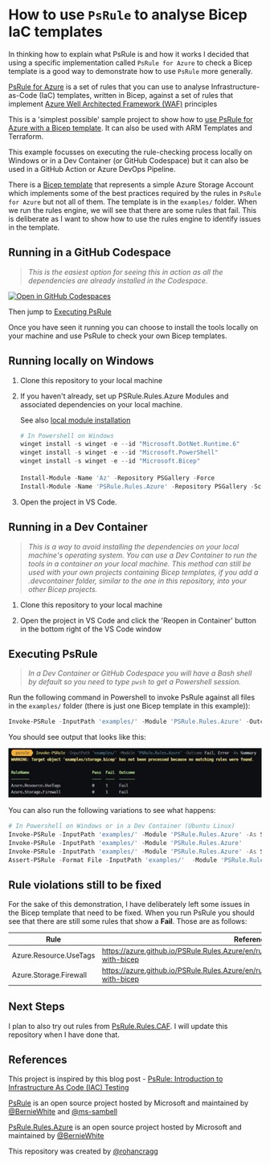 ﻿# How to use `PsRule` to analyse Bicep IaC templates #

In thinking how to explain what PsRule is and how it works I decided that using a specific implementation called `PsRule for Azure` to check a Bicep template is a good way to demonstrate how to use `PsRule` more generally.

[PsRule for Azure](https://azure.github.io/PSRule.Rules.Azure/about/) is a set of rules that you can use to analyse Infrastructure-as-Code (IaC) templates, written in Bicep, against a set of rules that implement [Azure Well Architected Framework (WAF)](https://learn.microsoft.com/azure/architecture/framework/) principles

This is a 'simplest possible' sample project to show how to [use PsRule for Azure with a Bicep template](https://azure.github.io/PSRule.Rules.Azure/using-bicep/). It can also be used with ARM Templates and Terraform.

This example focusses on executing the rule-checking process locally on Windows or in a Dev Container (or GitHub Codespace) but it can also be used in a GitHub Action or Azure DevOps Pipeline.

There is a [Bicep template](examples/storage.bicep) that represents a simple Azure Storage Account which implements some of the best practices required by the rules in `PsRule for Azure` but not all of them. The template is in the `examples/` folder. When we run the rules engine, we will see that there are some rules that fail. This is deliberate as I want to show how to use the rules engine to identify issues in the template.

## Running in a GitHub Codespace ##

> *This is the easiest option for seeing this in action as all the dependencies are already installed in the Codespace.*

[![Open in GitHub Codespaces](https://github.com/codespaces/badge.svg)](https://codespaces.new/qnrl/PsRule-Demo?quickstart=1)

Then jump to [Executing PsRule](#executing-psrule)

Once you have seen it running you can choose to install the tools locally on your machine and use PsRule to check your own Bicep templates.

## Running locally on Windows ##

1. Clone this repository to your local machine

2. If you haven't already, set up PSRule.Rules.Azure Modules and associated dependencies on your local machine.

    See also [local module installation](https://azure.github.io/PSRule.Rules.Azure/install-instructions/?WT.mc_id=modinfra-72253-socuff#getting-the-modules)

    ```powershell
    # In Powershell on Windows
    winget install -s winget -e --id "Microsoft.DotNet.Runtime.6"
    winget install -s winget -e --id "Microsoft.PowerShell"
    winget install -s winget -e --id "Microsoft.Bicep"

    Install-Module -Name 'Az' -Repository PSGallery -Force
    Install-Module -Name 'PSRule.Rules.Azure' -Repository PSGallery -Scope CurrentUser
    ```

3. Open the project in VS Code.

## Running in a Dev Container ##

> *This is a way to avoid installing the dependencies on your local machine's operating system. You can use a Dev Container to run the tools in a container on your local machine. This method can still be used with your own projects containing Bicep templates, if you add a .devcontainer folder, similar to the one in this repository, into your other Bicep projects.*

1. Clone this repository to your local machine

2. Open the project in VS Code and click the 'Reopen in Container' button in the bottom right of the VS Code window

## Executing PsRule ##

> *In a Dev Container or GitHub Codespace you will have a Bash shell by default so you need to type `pwsh` to get a Powershell session.*

Run the following command in Powershell to invoke PsRule against all files in the `examples/` folder (there is just one Bicep template in this example)):

```powershell
Invoke-PSRule -InputPath 'examples/' -Module 'PSRule.Rules.Azure' -Outcome Fail, Error -As Summary
```

You should see output that looks like this:

[![assets/psrule-invoke.png](assets/psrule-invoke.png)](assets/psrule-invoke.png)

You can also run the following variations to see what happens:

```powershell
# In Powershell on Windows or in a Dev Container (Ubuntu Linux)
Invoke-PSRule -InputPath 'examples/' -Module 'PSRule.Rules.Azure' -As Summary
Invoke-PSRule -InputPath 'examples/' -Module 'PSRule.Rules.Azure'
Invoke-PSRule -InputPath 'examples/' -Module 'PSRule.Rules.Azure' -As Summary -OutputPath 'output/summary.json'
Assert-PSRule -Format File -InputPath 'examples/'  -Module 'PSRule.Rules.Azure' -Outcome Fail, Error
```

## Rule violations still to be fixed ##

For the sake of this demonstration, I have deliberately left some issues in the Bicep template that need to be fixed. When you run PsRule you should see that there are still some rules that show a **Fail**. Those are as follows:

|          Rule          |                                             Reference                                              |
| ---------------------- | -------------------------------------------------------------------------------------------------- |
| Azure.Resource.UseTags | <https://azure.github.io/PSRule.Rules.Azure/en/rules/Azure.Resource.UseTags/#configure-with-bicep> |
| Azure.Storage.Firewall | <https://azure.github.io/PSRule.Rules.Azure/en/rules/Azure.Storage.Firewall/#configure-with-bicep> |

## Next Steps ##

I plan to also try out rules from [PsRule.Rules.CAF](https://github.com/microsoft/PSRule.Rules.CAF). I will update this repository when I have done that.

## References ##

This project is inspired by this blog post - [PsRule: Introduction to Infrastructure As Code (IAC) Testing](https://techcommunity.microsoft.com/t5/itops-talk-blog/psrule-introduction-to-infrastructure-as-code-iac-testing/ba-p/3580746)

[PsRule](https://github.com/microsoft/PSRule) is an open source project hosted by Microsoft and maintained by [@BernieWhite](https://github.com/BernieWhite) and [@ms-sambell](https://github.com/ms-sambell)

[PsRule.Rules.Azure](https://github.com/Azure/PSRule.Rules.Azure) is an open source project hosted by Microsoft and maintained by [@BernieWhite](https://github.com/BernieWhite)

This repository was created by [@rohancragg](https://github.com/rohancragg)
